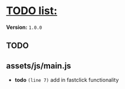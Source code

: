 # [TODO list:]( http://geckotree.co.uk )

**Version:** `1.0.0`

## TODO

## assets/js/main.js

-  **todo** `(line 7)`  add in fastclick functionality
